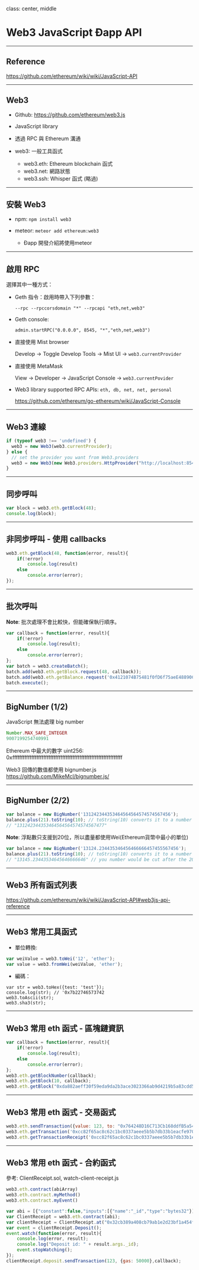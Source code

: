 class: center, middle

# Web3 JavaScript Ðapp API

---

## Reference

https://github.com/ethereum/wiki/wiki/JavaScript-API

---

## Web3

- Github: https://github.com/ethereum/web3.js

- JavaScript library

- 透過 RPC 與 Ethereum 溝通

- web3: 一般工具函式
	- web3.eth: Ethereum blockchain 函式
	- web3.net: 網路狀態
	- web3.ssh: Whisper 函式 (略過)

---

## 安裝 Web3 

- npm: `npm install web3`

- meteor: `meteor add ethereum:web3`
	- Ðapp 開發介紹將使用meteor

---

## 啟用 RPC

選擇其中一種方式：

- Geth 指令：啟用時帶入下列參數：

	`--rpc --rpccorsdomain "*" --rpcapi "eth,net,web3"`

- Geth console: 
	
    `admin.startRPC("0.0.0.0", 8545, "*","eth,net,web3")`
    
- 直接使用 Mist browser
	
    Develop -> Toggle Develop Tools -> Mist UI -> `web3.currentProvider`
	
- 直接使用 MetaMask
 	
    View -> Developer -> JavaScript Console -> `web3.currentPovider`

- Web3 library supported RPC APIs: `eth, db, net, net, personal`
	
    https://github.com/ethereum/go-ethereum/wiki/JavaScript-Console

---


## Web3 連線


```Javascript
if (typeof web3 !== 'undefined') {
  web3 = new Web3(web3.currentProvider);
} else {
  // set the provider you want from Web3.providers
  web3 = new Web3(new Web3.providers.HttpProvider("http://localhost:8545"));
}
```

---

## 同步呼叫

```Javascript
var block = web3.eth.getBlock(48);
console.log(block);
```

---

## 非同步呼叫 - 使用 callbacks

```Javascript
web3.eth.getBlock(48, function(error, result){
    if(!error)
        console.log(result)
    else
        console.error(error);
});

```

---

## 批次呼叫

__Note__: 批次處理不會比較快，但能確保執行順序。

```Javascript
var callback = function(error, result){
	if(!error)
    	console.log(result);
    else
    	console.error(error);
};
var batch = web3.createBatch();
batch.add(web3.eth.getBlock.request(48, callback));
batch.add(web3.eth.getBalance.request('0x4121074B75481f0fD6f75aeE48890CA2f74f377F', 'latest', callback));
batch.execute();
```

---

## BigNumber (1/2)

JavaScript 無法處理 big number
```JavaScript
Number.MAX_SAFE_INTEGER
9007199254740991
```

Ethereum 中最大的數字 uint256: 0xffffffffffffffffffffffffffffffffffffffffffffffffffffffffffffffff

Web3 回傳的數值都使用 bignumber.js
https://github.com/MikeMcl/bignumber.js/

---

## BigNumber (2/2)

```Javascript
var balance = new BigNumber('131242344353464564564574574567456');
balance.plus(21).toString(10); // toString(10) converts it to a number string
// "131242344353464564564574574567477"
```

__Note__: 浮點數只支援到20位，所以盡量都使用Wei(Ethereum貨幣中最小的單位)
```Javascript
var balance = new BigNumber('13124.234435346456466666457455567456');
balance.plus(21).toString(10); // toString(10) converts it to a number string, but can only show max 20 floating points 
// "13145.23443534645646666646" // you number would be cut after the 20 floating point
```

---

## Web3 所有函式列表

https://github.com/ethereum/wiki/wiki/JavaScript-API#web3js-api-reference

---

## Web3 常用工具函式

- 單位轉換:

```Javascript
var weiValue = web3.toWei('12', 'ether');
var value = web3.fromWei(weiValue, 'ether');
```

- 編碼：

```Javascript:
var str = web3.toHex({test: 'test'});
console.log(str); // '0x7b22746573742
web3.toAscii(str);
web3.sha3(str);
```

---

## Web3 常用 eth 函式 - 區塊鏈資訊

```Javascript
var callback = function(error, result){
	if(!error)
    	console.log(result);
    else
    	console.error(error);
};
web3.eth.getBlockNumber(callback);
web3.eth.getBlock(10, callback);
web3.eth.getBlock("0xda882aeff30f59eda9da2b3ace3023366ab9d4219b5a83cdd589347baae8678e", callback);
```

---

## Web3 常用 eth 函式 - 交易函式

```Javascript
web3.eth.sendTransaction({value: 123, to: "0x764248D16C713Cb168ddfB5a5456fBC9F9e7357b", gas: 40000}, callback);
web3.eth.getTransaction('0xcc82f65ac8c62c1bc0337aeee5b5b7db33b1eacfe9706af178d9113c5827cd42', callback);
web3.eth.getTransactionReceipt('0xcc82f65ac8c62c1bc0337aeee5b5b7db33b1eacfe9706af178d9113c5827cd42', callback);

```

---

## Web3 常用 eth 函式 - 合約函式

參考: ClientReceipt.sol, watch-client-receipt.js

``` Javascript
web3.eth.contract(abiArray)
web3.eth.contract.myMethod()
web3.eth.contract.myEvent()
```

```Javascript
var abi = [{"constant":false,"inputs":[{"name":"_id","type":"bytes32"}],"name":"deposit","outputs":[],"payable":false,"type":"function"},{"anonymous":false,"inputs":[{"indexed":true,"name":"_from","type":"address"},{"indexed":true,"name":"_id","type":"bytes32"},{"indexed":false,"name":"_value","type":"uint256"}],"name":"Deposit","type":"event"}];
var ClientReceipt = web3.eth.contract(abi);
var clientReceipt = ClientReceipt.at("0x32cb389a408cb79ab1e2d23bf1a454f4420f80b2");
var event = clientReceipt.Deposit();
event.watch(function(error, result){
    console.log(error, result);
	console.log("Deposit id: " + result.args._id);
    event.stopWatching();
});
clientReceipt.deposit.sendTransaction(123, {gas: 50000},callback);

```
